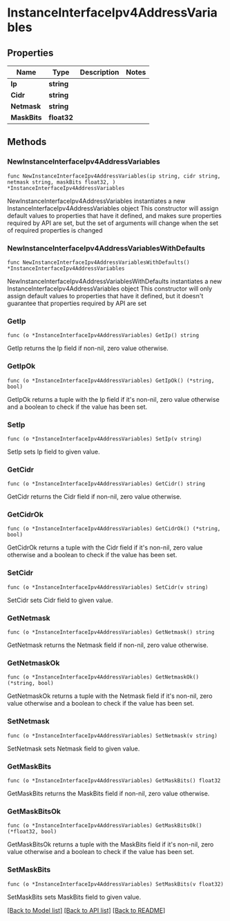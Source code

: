 # InstanceInterfaceIpv4AddressVariables

## Properties

Name | Type | Description | Notes
------------ | ------------- | ------------- | -------------
**Ip** | **string** |  | 
**Cidr** | **string** |  | 
**Netmask** | **string** |  | 
**MaskBits** | **float32** |  | 

## Methods

### NewInstanceInterfaceIpv4AddressVariables

`func NewInstanceInterfaceIpv4AddressVariables(ip string, cidr string, netmask string, maskBits float32, ) *InstanceInterfaceIpv4AddressVariables`

NewInstanceInterfaceIpv4AddressVariables instantiates a new InstanceInterfaceIpv4AddressVariables object
This constructor will assign default values to properties that have it defined,
and makes sure properties required by API are set, but the set of arguments
will change when the set of required properties is changed

### NewInstanceInterfaceIpv4AddressVariablesWithDefaults

`func NewInstanceInterfaceIpv4AddressVariablesWithDefaults() *InstanceInterfaceIpv4AddressVariables`

NewInstanceInterfaceIpv4AddressVariablesWithDefaults instantiates a new InstanceInterfaceIpv4AddressVariables object
This constructor will only assign default values to properties that have it defined,
but it doesn't guarantee that properties required by API are set

### GetIp

`func (o *InstanceInterfaceIpv4AddressVariables) GetIp() string`

GetIp returns the Ip field if non-nil, zero value otherwise.

### GetIpOk

`func (o *InstanceInterfaceIpv4AddressVariables) GetIpOk() (*string, bool)`

GetIpOk returns a tuple with the Ip field if it's non-nil, zero value otherwise
and a boolean to check if the value has been set.

### SetIp

`func (o *InstanceInterfaceIpv4AddressVariables) SetIp(v string)`

SetIp sets Ip field to given value.


### GetCidr

`func (o *InstanceInterfaceIpv4AddressVariables) GetCidr() string`

GetCidr returns the Cidr field if non-nil, zero value otherwise.

### GetCidrOk

`func (o *InstanceInterfaceIpv4AddressVariables) GetCidrOk() (*string, bool)`

GetCidrOk returns a tuple with the Cidr field if it's non-nil, zero value otherwise
and a boolean to check if the value has been set.

### SetCidr

`func (o *InstanceInterfaceIpv4AddressVariables) SetCidr(v string)`

SetCidr sets Cidr field to given value.


### GetNetmask

`func (o *InstanceInterfaceIpv4AddressVariables) GetNetmask() string`

GetNetmask returns the Netmask field if non-nil, zero value otherwise.

### GetNetmaskOk

`func (o *InstanceInterfaceIpv4AddressVariables) GetNetmaskOk() (*string, bool)`

GetNetmaskOk returns a tuple with the Netmask field if it's non-nil, zero value otherwise
and a boolean to check if the value has been set.

### SetNetmask

`func (o *InstanceInterfaceIpv4AddressVariables) SetNetmask(v string)`

SetNetmask sets Netmask field to given value.


### GetMaskBits

`func (o *InstanceInterfaceIpv4AddressVariables) GetMaskBits() float32`

GetMaskBits returns the MaskBits field if non-nil, zero value otherwise.

### GetMaskBitsOk

`func (o *InstanceInterfaceIpv4AddressVariables) GetMaskBitsOk() (*float32, bool)`

GetMaskBitsOk returns a tuple with the MaskBits field if it's non-nil, zero value otherwise
and a boolean to check if the value has been set.

### SetMaskBits

`func (o *InstanceInterfaceIpv4AddressVariables) SetMaskBits(v float32)`

SetMaskBits sets MaskBits field to given value.



[[Back to Model list]](../README.md#documentation-for-models) [[Back to API list]](../README.md#documentation-for-api-endpoints) [[Back to README]](../README.md)


